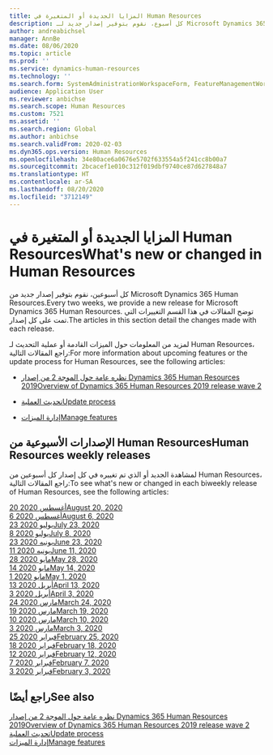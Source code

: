 ```yaml
---
title: المزايا الجديدة أو المتغيرة في Human Resources
description: كل أسبوع، نقوم بتوفير إصدار جديد لـ Microsoft Dynamics 365 Human Resources. توضح المقالات المذكورة هنا التغييرات التي تم تمت كل أسبوع.
author: andreabichsel
manager: AnnBe
ms.date: 08/06/2020
ms.topic: article
ms.prod: ''
ms.service: dynamics-human-resources
ms.technology: ''
ms.search.form: SystemAdministrationWorkspaceForm, FeatureManagementWorkspace
audience: Application User
ms.reviewer: anbichse
ms.search.scope: Human Resources
ms.custom: 7521
ms.assetid: ''
ms.search.region: Global
ms.author: anbichse
ms.search.validFrom: 2020-02-03
ms.dyn365.ops.version: Human Resources
ms.openlocfilehash: 34e80ace6a0676e5702f633554a5f241cc8b00a7
ms.sourcegitcommit: 2bcacef1e010c312f019dbf9740ce87d627848a7
ms.translationtype: HT
ms.contentlocale: ar-SA
ms.lasthandoff: 08/20/2020
ms.locfileid: "3712149"
---
```

# <a name="whats-new-or-changed-in-human-resources"></a><span data-ttu-id="74a17-104">المزايا الجديدة أو المتغيرة في Human Resources</span><span class="sxs-lookup"><span data-stu-id="74a17-104">What's new or changed in Human Resources</span></span>

<span data-ttu-id="74a17-105">كل أسبوعين، نقوم بتوفير إصدار جديد من Microsoft Dynamics 365 Human Resources.</span><span class="sxs-lookup"><span data-stu-id="74a17-105">Every two weeks, we provide a new release for Microsoft Dynamics 365 Human Resources.</span></span> <span data-ttu-id="74a17-106">توضح المقالات في هذا القسم التغييرات التي تمت على كل إصدار.</span><span class="sxs-lookup"><span data-stu-id="74a17-106">The articles in this section detail the changes made with each release.</span></span>

<span data-ttu-id="74a17-107">لمزيد من المعلومات حول الميزات القادمة أو عملية التحديث لـ Human Resources، راجع المقالات التالية:</span><span class="sxs-lookup"><span data-stu-id="74a17-107">For more information about upcoming features or the update process for Human Resources, see the following articles:</span></span>

- [<span data-ttu-id="74a17-108">نظره عامة حول الموجة 2 من إصدار Dynamics 365 Human Resources  2019</span><span class="sxs-lookup"><span data-stu-id="74a17-108">Overview of Dynamics 365 Human Resources 2019 release wave 2</span></span>](https://docs.microsoft.com/dynamics365-release-plan/2019wave2/dynamics365-human-resources/)

- [<span data-ttu-id="74a17-109">تحديث العملية</span><span class="sxs-lookup"><span data-stu-id="74a17-109">Update process</span></span>](hr-admin-setup-update-process.md)

- [<span data-ttu-id="74a17-110">إدارة الميزات</span><span class="sxs-lookup"><span data-stu-id="74a17-110">Manage features</span></span>](hr-admin-manage-features.md)

## <a name="human-resources-weekly-releases"></a><span data-ttu-id="74a17-111">الإصدارات الأسبوعية من Human Resources</span><span class="sxs-lookup"><span data-stu-id="74a17-111">Human Resources weekly releases</span></span>

<span data-ttu-id="74a17-112">لمشاهدة الجديد أو الذي تم تغييره في كل إصدار كل أسبوعين من Human Resources، راجع المقالات التالية:</span><span class="sxs-lookup"><span data-stu-id="74a17-112">To see what's new or changed in each biweekly release of Human Resources, see the following articles:</span></span>

[<span data-ttu-id="74a17-113">20 أغسطس 2020</span><span class="sxs-lookup"><span data-stu-id="74a17-113">August 20, 2020</span></span>](hr-whats-new-2020-08-20.md)</br>
[<span data-ttu-id="74a17-114">6 أغسطس 2020</span><span class="sxs-lookup"><span data-stu-id="74a17-114">August 6, 2020</span></span>](hr-whats-new-2020-08-06.md)</br>
[<span data-ttu-id="74a17-115">23 يوليو 2020</span><span class="sxs-lookup"><span data-stu-id="74a17-115">July 23, 2020</span></span>](hr-whats-new-2020-07-23.md)</br>
[<span data-ttu-id="74a17-116">8 يوليو 2020</span><span class="sxs-lookup"><span data-stu-id="74a17-116">July 8, 2020</span></span>](hr-whats-new-2020-07-08.md)</br>
[<span data-ttu-id="74a17-117">23 يونيه 2020</span><span class="sxs-lookup"><span data-stu-id="74a17-117">June 23, 2020</span></span>](hr-whats-new-2020-06-23.md)</br>
[<span data-ttu-id="74a17-118">11 يونيه 2020</span><span class="sxs-lookup"><span data-stu-id="74a17-118">June 11, 2020</span></span>](hr-whats-new-2020-06-11.md)</br>
[<span data-ttu-id="74a17-119">28 مايو 2020</span><span class="sxs-lookup"><span data-stu-id="74a17-119">May 28, 2020</span></span>](hr-whats-new-2020-05-28.md)</br>
[<span data-ttu-id="74a17-120">14 مايو 2020</span><span class="sxs-lookup"><span data-stu-id="74a17-120">May 14, 2020</span></span>](hr-whats-new-2020-05-14.md)</br>
[<span data-ttu-id="74a17-121">1 مايو 2020</span><span class="sxs-lookup"><span data-stu-id="74a17-121">May 1, 2020</span></span>](hr-whats-new-2020-05-01.md)</br>
[<span data-ttu-id="74a17-122">13 أبريل 2020</span><span class="sxs-lookup"><span data-stu-id="74a17-122">April 13, 2020</span></span>](hr-whats-new-2020-04-13.md)</br>
[<span data-ttu-id="74a17-123">3 أبريل 2020</span><span class="sxs-lookup"><span data-stu-id="74a17-123">April 3, 2020</span></span>](hr-whats-new-2020-04-03.md)</br>
[<span data-ttu-id="74a17-124">24 مارس 2020</span><span class="sxs-lookup"><span data-stu-id="74a17-124">March 24, 2020</span></span>](hr-whats-new-2020-03-24.md)</br>
[<span data-ttu-id="74a17-125">19 مارس 2020</span><span class="sxs-lookup"><span data-stu-id="74a17-125">March 19, 2020</span></span>](hr-whats-new-2020-03-19.md)</br>
[<span data-ttu-id="74a17-126">10 مارس 2020</span><span class="sxs-lookup"><span data-stu-id="74a17-126">March 10, 2020</span></span>](hr-whats-new-2020-03-10.md)</br>
[<span data-ttu-id="74a17-127">3 مارس 2020</span><span class="sxs-lookup"><span data-stu-id="74a17-127">March 3, 2020</span></span>](hr-whats-new-2020-03-03.md)</br>
[<span data-ttu-id="74a17-128">25 فبراير 2020</span><span class="sxs-lookup"><span data-stu-id="74a17-128">February 25, 2020</span></span>](hr-whats-new-2020-02-25.md)</br>
[<span data-ttu-id="74a17-129">18 فبراير 2020</span><span class="sxs-lookup"><span data-stu-id="74a17-129">February 18, 2020</span></span>](hr-whats-new-2020-02-18.md)</br>
[<span data-ttu-id="74a17-130">12 فبراير 2020</span><span class="sxs-lookup"><span data-stu-id="74a17-130">February 12, 2020</span></span>](hr-whats-new-2020-02-12.md)</br>
[<span data-ttu-id="74a17-131">7 فبراير 2020</span><span class="sxs-lookup"><span data-stu-id="74a17-131">February 7, 2020</span></span>](hr-whats-new-2020-02-07.md)</br>
[<span data-ttu-id="74a17-132">3 فبراير 2020</span><span class="sxs-lookup"><span data-stu-id="74a17-132">February 3, 2020</span></span>](hr-whats-new-2020-02-03.md)

## <a name="see-also"></a><span data-ttu-id="74a17-133">راجع أيضًا</span><span class="sxs-lookup"><span data-stu-id="74a17-133">See also</span></span>

[<span data-ttu-id="74a17-134">نظره عامة حول الموجة 2 من إصدار Dynamics 365 Human Resources  2019</span><span class="sxs-lookup"><span data-stu-id="74a17-134">Overview of Dynamics 365 Human Resources 2019 release wave 2</span></span>](https://docs.microsoft.com/dynamics365-release-plan/2019wave2/dynamics365-human-resources/)</br>
[<span data-ttu-id="74a17-135">تحديث العملية</span><span class="sxs-lookup"><span data-stu-id="74a17-135">Update process</span></span>](hr-admin-setup-update-process.md)</br>
[<span data-ttu-id="74a17-136">إدارة الميزات</span><span class="sxs-lookup"><span data-stu-id="74a17-136">Manage features</span></span>](hr-admin-manage-features.md)
